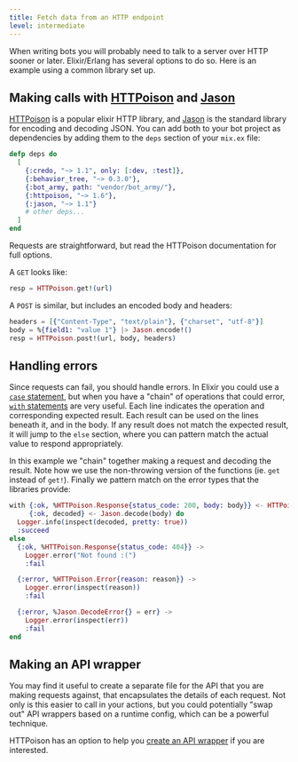 ```yaml
---
title: Fetch data from an HTTP endpoint
level: intermediate
---
```


When writing bots you will probably need to talk to a server over HTTP sooner or
later. Elixir/Erlang has several options to do so. Here is an example using a common
library set up.

## Making calls with [HTTPoison][1] and [Jason][2]

[HTTPoison][1] is a popular elixir HTTP library, and [Jason][2] is the standard
library for encoding and decoding JSON. You can add both to your bot project as
dependencies by adding them to the `deps` section of your `mix.ex` file:

```elixir
defp deps do
  [
    {:credo, "~> 1.1", only: [:dev, :test]},
    {:behavior_tree, "~> 0.3.0"},
    {:bot_army, path: "vendor/bot_army/"},
    {:httpoison, "~> 1.6"},
    {:jason, "~> 1.1"}
    # other deps...
  ]
end
```

Requests are straightforward, but read the HTTPoison documentation for full options.

A `GET` looks like:

```elixir
resp = HTTPoison.get!(url)
```

A `POST` is similar, but includes an encoded body and headers:

```elixir
headers = [{"Content-Type", "text/plain"}, {"charset", "utf-8"}]
body = %{field1: "value 1"} |> Jason.encode!()
resp = HTTPoison.post!(url, body, headers)
```

## Handling errors

Since requests can fail, you should handle errors. In Elixir you could use a [`case`
statement][3], but when you have a "chain" of operations that could error, [`with`
statements][4] are very useful. Each line indicates the operation and corresponding
expected result. Each result can be used on the lines beneath it, and in the body. If
any result does not match the expected result, it will jump to the `else` section,
where you can pattern match the actual value to respond appropriately.

In this example we "chain" together making a request and decoding the result. Note
how we use the non-throwing version of the functions (ie. `get` instead of `get!`).
Finally we pattern match on the error types that the libraries provide:

```elixir
with {:ok, %HTTPoison.Response{status_code: 200, body: body}} <- HTTPoison.get(url),
     {:ok, decoded} <- Jason.decode(body) do
  Logger.info(inspect(decoded, pretty: true))
  :succeed
else
  {:ok, %HTTPoison.Response{status_code: 404}} ->
    Logger.error("Not found :(")
    :fail

  {:error, %HTTPoison.Error{reason: reason}} ->
    Logger.error(inspect(reason))
    :fail

  {:error, %Jason.DecodeError{} = err} ->
    Logger.error(inspect(err))
    :fail
end
```

## Making an API wrapper

You may find it useful to create a separate file for the API that you are making
requests against, that encapsulates the details of each request. Not only is this
easier to call in your actions, but you could potentially "swap out" API wrappers
based on a runtime config, which can be a powerful technique.

HTTPoison has an option to help you [create an API wrapper][5] if you are interested.

[1]: https://hexdocs.pm/httpoison/HTTPoison.html
[2]: https://hexdocs.pm/jason/readme.html
[3]: https://elixirschool.com/en/lessons/basics/control-structures/#case
[4]: https://elixirschool.com/en/lessons/basics/control-structures/#with
[5]: https://hexdocs.pm/httpoison/readme.html#wrapping-httpoison-base
